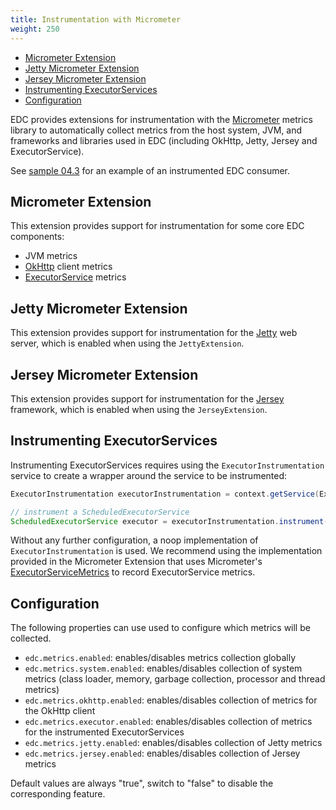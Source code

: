 ```yaml
---
title: Instrumentation with Micrometer
weight: 250
---
```


<!-- TOC -->

- [Micrometer Extension](#micrometer-extension)
- [Jetty Micrometer Extension](#jetty-micrometer-extension)
- [Jersey Micrometer Extension](#jersey-micrometer-extension)
- [Instrumenting ExecutorServices](#instrumenting-executorservices)
- [Configuration](#configuration)
<!-- TOC -->

EDC provides extensions for instrumentation with the [Micrometer](https://micrometer.io/) metrics library to automatically collect metrics from the host system, JVM, and frameworks and libraries used in EDC (including OkHttp, Jetty, Jersey and ExecutorService).

See [sample 04.3](https://github.com/eclipse-edc/Samples/tree/main/transfer/transfer-04-event-consumer/README.md) for an example of an instrumented EDC consumer.

## Micrometer Extension

This extension provides support for instrumentation for some core EDC components:

- JVM metrics
- [OkHttp](https://square.github.io/okhttp/) client metrics
- [ExecutorService](https://docs.oracle.com/en/java/javase/11/docs/api/java.base/java/util/concurrent/ExecutorService.html) metrics

## Jetty Micrometer Extension

This extension provides support for instrumentation for the [Jetty](https://www.eclipse.org/jetty/) web server, which is enabled when using the `JettyExtension`.

## Jersey Micrometer Extension

This extension provides support for instrumentation for the [Jersey](https://eclipse-ee4j.github.io/jersey/) framework, which is enabled when using the `JerseyExtension`.

## Instrumenting ExecutorServices

Instrumenting ExecutorServices requires using the `ExecutorInstrumentation` service to create a wrapper around the service to be instrumented:

```java
ExecutorInstrumentation executorInstrumentation = context.getService(ExecutorInstrumentation.class);

// instrument a ScheduledExecutorService
ScheduledExecutorService executor = executorInstrumentation.instrument(Executors.newScheduledThreadPool(10), "name");
```

Without any further configuration, a noop implementation of `ExecutorInstrumentation` is used. We recommend using the implementation provided in the Micrometer Extension that uses Micrometer's [ExecutorServiceMetrics](https://github.com/micrometer-metrics/micrometer/blob/main/micrometer-core/src/main/java/io/micrometer/core/instrument/binder/jvm/ExecutorServiceMetrics.java) to record ExecutorService metrics.

## Configuration

The following properties can use used to configure which metrics will be collected.

- `edc.metrics.enabled`: enables/disables metrics collection globally
- `edc.metrics.system.enabled`: enables/disables collection of system metrics (class loader, memory, garbage collection, processor and thread metrics)
- `edc.metrics.okhttp.enabled`: enables/disables collection of metrics for the OkHttp client
- `edc.metrics.executor.enabled`: enables/disables collection of metrics for the instrumented ExecutorServices
- `edc.metrics.jetty.enabled`: enables/disables collection of Jetty metrics
- `edc.metrics.jersey.enabled`: enables/disables collection of Jersey metrics

Default values are always "true", switch to "false" to disable the corresponding feature.
